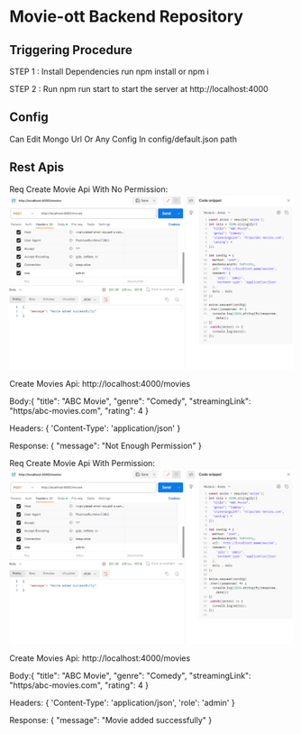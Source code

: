 # Movie-ott Backend Repository



## Triggering Procedure
STEP 1 : Install Dependencies run npm install or npm i

STEP 2 : Run npm run start to start the server at http://localhost:4000


## Config
Can Edit Mongo Url Or Any Config In config/default.json path

## Rest Apis
Req Create Movie Api With No Permission:
![Create Api](http://github.com/aakashguptaa/movies-ott/blob/master/assests/create-api.png?raw=true)

Create Movies Api: http://localhost:4000/movies

Body:{
  "title": "ABC Movie",
  "genre": "Comedy",
  "streamingLink": "https/abc-movies.com",
  "rating": 4
}

Headers:  { 
    'Content-Type': 'application/json'
}

Response: {
    "message": "Not Enough Permission"
}

Req Create Movie Api With Permission:
![Create Api With Permission](image-1.png)

Create Movies Api: http://localhost:4000/movies

Body:{
  "title": "ABC Movie",
  "genre": "Comedy",
  "streamingLink": "https/abc-movies.com",
  "rating": 4
}

Headers:  { 
    'Content-Type': 'application/json',
    'role': 'admin'
}

Response: {
    "message": "Movie added successfully"
}






